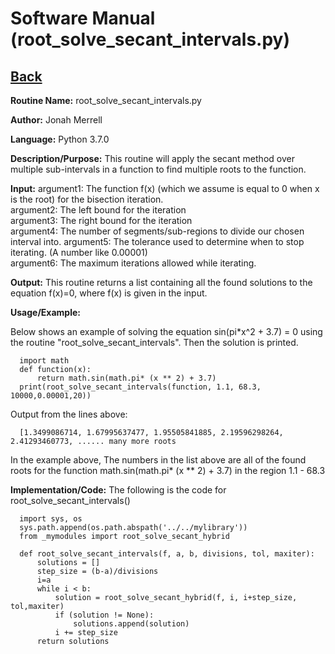 # Software Manual (root_solve_secant_intervals.py)

## [Back](softwaremanual.md)

**Routine Name:**           root_solve_secant_intervals.py

**Author:** Jonah Merrell

**Language:** Python 3.7.0

**Description/Purpose:** This routine will apply the secant method over multiple sub-intervals in a function to find multiple roots to the function.

**Input:** argument1: The function f(x) (which we assume is equal to 0 when x is the root) for the bisection iteration.<br>
		   argument2: The left bound for the iteration<br>
		   argument3: The right bound for the iteration<br>
           argument4: The number of segments/sub-regions to divide our chosen interval into.
		   argument5: The tolerance used to determine when to stop iterating. (A number like 0.00001)<br>
		   argument6: The maximum iterations allowed while iterating.<br>
		   
**Output:** This routine returns a list containing all the found solutions to the equation f(x)=0, where f(x) is given in the input.

**Usage/Example:**

Below shows an example of solving the equation sin(pi*x^2 + 3.7) = 0 using the routine "root_solve_secant_intervals".
 Then the solution is printed. 

      import math
	  def function(x):
          return math.sin(math.pi* (x ** 2) + 3.7)
      print(root_solve_secant_intervals(function, 1.1, 68.3, 10000,0.00001,20))


Output from the lines above:

      [1.3499086714, 1.67995637477, 1.95505841885, 2.19596298264, 2.41293460773, ...... many more roots

In the example above, The numbers in the list above are all of the found roots for the function math.sin(math.pi* (x ** 2) + 3.7) in the region 1.1 - 68.3

**Implementation/Code:** The following is the code for root_solve_secant_intervals()
      
      import sys, os
      sys.path.append(os.path.abspath('../../mylibrary'))
      from _mymodules import root_solve_secant_hybrid
      
      def root_solve_secant_intervals(f, a, b, divisions, tol, maxiter):
          solutions = []
          step_size = (b-a)/divisions
          i=a
          while i < b:
              solution = root_solve_secant_hybrid(f, i, i+step_size, tol,maxiter)
              if (solution != None):
                  solutions.append(solution)
              i += step_size
          return solutions
